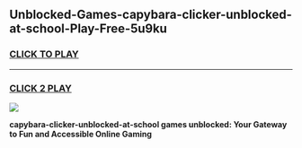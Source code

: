 
## Unblocked-Games-capybara-clicker-unblocked-at-school-Play-Free-5u9ku
<h3>
<a href="https://premium76.site?title=capybara-clicker-unblocked-at-school&ref=19M">CLICK TO PLAY</a></h3>
<hr>

<h3>
<a href="https://premium76.site?title=capybara-clicker-unblocked-at-school&ref=19M">CLICK 2 PLAY</a>
  
</h3>

<a href="https://premium76.site?title=capybara-clicker-unblocked-at-school&ref=19M"><img src="https://clearcache.store/games.png"></a>


**capybara-clicker-unblocked-at-school games unblocked: Your Gateway to Fun and Accessible Online Gaming**
